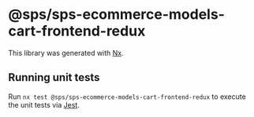 # @sps/sps-ecommerce-models-cart-frontend-redux

This library was generated with [Nx](https://nx.dev).

## Running unit tests

Run `nx test @sps/sps-ecommerce-models-cart-frontend-redux` to execute the unit tests via [Jest](https://jestjs.io).
